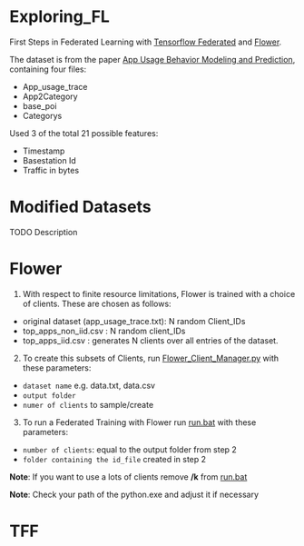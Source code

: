 # Exploring_FL
First Steps in Federated Learning with [Tensorflow Federated](https://www.tensorflow.org/federated) and [Flower](https://flower.dev/).

The dataset is from the paper [App Usage Behavior Modeling and Prediction](http://fi.ee.tsinghua.edu.cn/appusage/), containing four files:
- App_usage_trace
- App2Category
- base_poi
- Categorys

Used 3 of the total 21 possible features:
- Timestamp
- Basestation Id
- Traffic in bytes

# Modified Datasets
TODO Description

# Flower
1. With respect to finite resource limitations, Flower is trained with a choice of clients. These are chosen as follows:
- original dataset (app_usage_trace.txt):   N random Client_IDs
- top_apps_non_iid.csv :                    N random client_IDs
- top_apps_iid.csv :                        generates N clients over all entries of the dataset. 
2. To create this subsets of Clients, run [Flower_Client_Manager.py](https://github.com/TouhKa/Exploring_FL/blob/main/Flower/Flower_Client_Manager.py) with these parameters:
  * `dataset name` e.g. data.txt, data.csv
  * `output folder`
  * `numer of clients` to sample/create

3. To run a Federated Training with Flower run [run.bat](https://github.com/TouhKa/Exploring_FL/blob/main/Flower/run.bat) with these parameters:
  * `number of clients`: equal to the output folder from step 2
  * `folder containing the id_file` created in step 2  <break>
  
 **Note**: If you want to use a lots of clients remove **/k** from [run.bat](https://github.com/TouhKa/Exploring_FL/blob/main/Flower/run.bat) <break> 
 
 **Note**: Check your path of the python.exe and adjust it if necessary

# TFF
